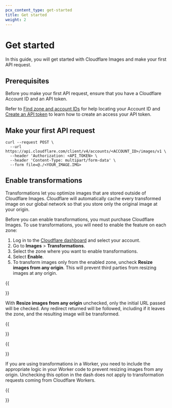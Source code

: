 ```yaml
---
pcx_content_type: get-started
title: Get started
weight: 2
---
```


# Get started

In this guide, you will get started with Cloudflare Images and make your first API request. 

## Prerequisites

Before you make your first API request, ensure that you have a Cloudflare Account ID and an API token. 

Refer to [Find zone and account IDs](/fundamentals/setup/find-account-and-zone-ids/) for help locating your Account ID and [Create an API token](/fundamentals/api/get-started/create-token/) to learn how to create an access your API token.

## Make your first API request

```curl
curl --request POST \
  --url https://api.cloudflare.com/client/v4/accounts/<ACCOUNT_ID>/images/v1 \
  --header 'Authorization: <API_TOKEN> \
  --header 'Content-Type: multipart/form-data' \
  --form file=@./<YOUR_IMAGE.IMG>
```

## Enable transformations

Transformations let you optimize images that are stored outside of Cloudflare Images. Cloudflare will automatically cache every transformed image on our global network so that you store only the original image at your origin.

Before you can enable transformations, you must purchase Cloudflare Images. To use transformations, you will need to enable the feature on each zone:

1. Log in to the [Cloudflare dashboard](https://dash.cloudflare.com/login) and select your account.
2. Go to **Images** > **Transformations**.
3. Select the zone where you want to enable transformations.
4. Select **Enable**.
5. To transform images only from the enabled zone, uncheck **Resize images from any origin**. This will prevent third parties from resizing images at any origin.

{{<Aside type="note">}}

With **Resize images from any origin** unchecked, only the initial URL passed will be checked. Any redirect returned will be followed, including if it leaves the zone, and the resulting image will be transformed.

{{</Aside>}}

{{<Aside type="note">}}

If you are using transformations in a Worker, you need to include the appropriate logic in your Worker code to prevent resizing images from any origin. Unchecking this option in the dash does not apply to transformation requests coming from Cloudflare Workers.

{{</Aside>}}
